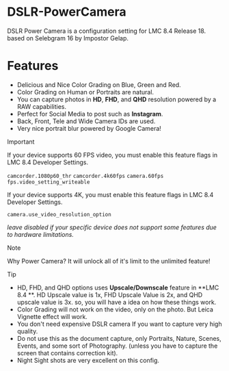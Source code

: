 # DSLR-PowerCamera
DSLR Power Camera is a configuration setting for LMC 8.4 Release 18. based on Selebgram 16 by Impostor Gelap.

# Features
- Delicious and Nice Color Grading on Blue, Green and Red.
- Color Grading on Human or Portraits are natural.
- You can capture photos in **HD**, **FHD**, and **QHD** resolution powered by a RAW capabilities.
- Perfect for Social Media to post such as **Instagram**.
- Back, Front, Tele and Wide Camera IDs are used.
- Very nice portrait blur powered by Google Camera!

> [!important]
> If your device supports 60 FPS video, you must enable this feature flags in LMC 8.4 Developer Settings.
> 
> `camcorder.1080p60_thr`
> `camcorder.4k60fps`
> `camera.60fps`
> `fps.video_setting_writeable`
> 
> If your device supports 4K, you must enable this feature flags in LMC 8.4 Developer Settings.
> 
> `camera.use_video_resolution_option`
> 
> _leave disabled if your specific device does not support some features due to hardware limitations._

> [!note]
> Why Power Camera? It will unlock all of it's limit to the unlimited feature!

> [!tip]
> - HD, FHD, and QHD options uses **Upscale/Downscale** feature in **LMC 8.4 **. HD Upscale value is 1x, FHD Upscale Value is 2x, and QHD upscale value is 3x. so, you will have a idea on how these things work.
> - Color Grading will not work on the video, only on the photo. But Leica Vignette effect will work.
> - You don't need expensive DSLR camera If you want to capture very high quality.
> - Do not use this as the document capture, only Portraits, Nature, Scenes, Events, and some sort of Photography. (unless you have to capture the screen that contains correction kit).
> - Night Sight shots are very excellent on this config.
